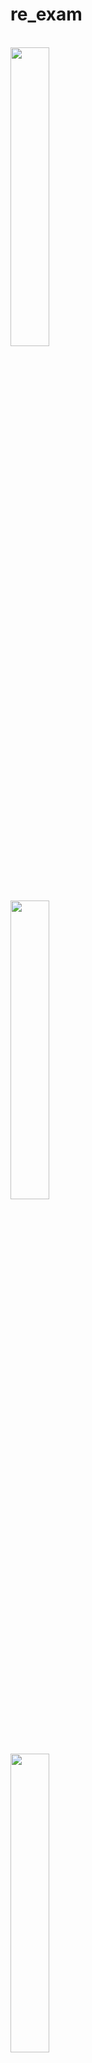 # re_exam

<br>
<img src = "https://github.com/prachis70/re_exam/assets/149580593/3b4b19ac-5cf5-4fd5-a735-881be229c978" heigth =22% width =35%>
  <br>

<img src = "https://github.com/prachis70/re_exam/assets/149580593/6fe27c73-16c5-4022-ab3a-e70724ec91d1" heigth =22% width =35%>
<br>

<img src = "https://github.com/prachis70/re_exam/assets/149580593/82f2b30f-bb71-4c7d-a08e-f82281c6d5b9" heigth =22% width =35%>
<br>

<img src = "</p>https://github.com/prachis70/re_exam/assets/149580593/215b8df0-7a80-410b-83d2-d12904d88c45" heigth =22% width =35%>
<br>


<video src="https://github.com/prachis70/re_exam/assets/149580593/8e667f38-5143-48e9-ac0b-b6ce5701f1d5">
